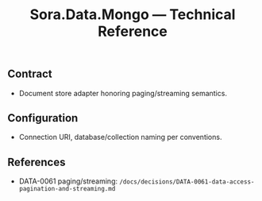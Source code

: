 ﻿---
uid: reference.modules.sora.data.mongo
title: Sora.Data.Mongo — Technical Reference
description: MongoDB adapter for Sora data.
since: 0.2.x
packages: [Sylin.Sora.Data.Mongo]
source: src/Sora.Data.Mongo/
---

## Contract
- Document store adapter honoring paging/streaming semantics.

## Configuration
- Connection URI, database/collection naming per conventions.

## References
- DATA-0061 paging/streaming: `/docs/decisions/DATA-0061-data-access-pagination-and-streaming.md`
